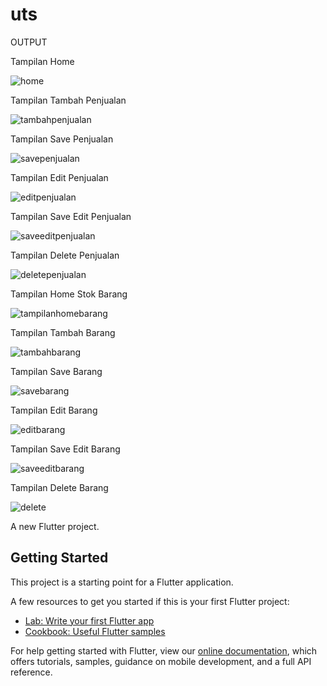 # uts

OUTPUT

Tampilan Home

![home](https://user-images.githubusercontent.com/70737564/113642420-fc367980-96a9-11eb-91eb-60bad740d712.jpeg)

Tampilan Tambah Penjualan

![tambahpenjualan](https://user-images.githubusercontent.com/70737564/113642440-0c4e5900-96aa-11eb-93e3-fef721867629.jpeg)

Tampilan Save Penjualan

![savepenjualan](https://user-images.githubusercontent.com/70737564/113642446-11aba380-96aa-11eb-92c3-868ba5e87cf9.jpeg)

Tampilan Edit Penjualan

![editpenjualan](https://user-images.githubusercontent.com/70737564/113642451-140dfd80-96aa-11eb-9194-0bd4f2f19c18.jpeg)

Tampilan Save Edit Penjualan

![saveeditpenjualan](https://user-images.githubusercontent.com/70737564/113642457-17a18480-96aa-11eb-875c-7fd7cc045c4e.jpeg)

Tampilan Delete Penjualan

![deletepenjualan](https://user-images.githubusercontent.com/70737564/113642467-1c663880-96aa-11eb-997c-19af23734e1b.jpeg)

Tampilan Home Stok Barang

![tampilanhomebarang](https://user-images.githubusercontent.com/70737564/113642472-21c38300-96aa-11eb-855f-b975e0b11927.jpeg)

Tampilan Tambah Barang

![tambahbarang](https://user-images.githubusercontent.com/70737564/113642486-25efa080-96aa-11eb-895c-a6b0ce28ed5a.jpeg)

Tampilan Save Barang

![savebarang](https://user-images.githubusercontent.com/70737564/113642491-28ea9100-96aa-11eb-8872-4b47958b00a4.jpeg)

Tampilan Edit Barang

![editbarang](https://user-images.githubusercontent.com/70737564/113642492-2be58180-96aa-11eb-9ff1-5f66dc8d13a7.jpeg)

Tampilan Save Edit Barang

![saveeditbarang](https://user-images.githubusercontent.com/70737564/113642499-30aa3580-96aa-11eb-9215-78d60c89ef28.jpeg)

Tampilan Delete Barang

![delete](https://user-images.githubusercontent.com/70737564/113642511-34d65300-96aa-11eb-8b0d-939d80473513.jpeg)


A new Flutter project.

## Getting Started

This project is a starting point for a Flutter application.

A few resources to get you started if this is your first Flutter project:

- [Lab: Write your first Flutter app](https://flutter.dev/docs/get-started/codelab)
- [Cookbook: Useful Flutter samples](https://flutter.dev/docs/cookbook)

For help getting started with Flutter, view our
[online documentation](https://flutter.dev/docs), which offers tutorials,
samples, guidance on mobile development, and a full API reference.
